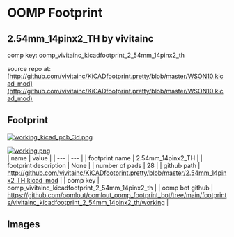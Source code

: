 # OOMP Footprint  
## 2.54mm_14pinx2_TH  by vivitainc  
  
oomp key: oomp_vivitainc_kicadfootprint_2_54mm_14pinx2_th  
  
source repo at: [http://github.com/vivitainc/KiCADfootprint.pretty/blob/master/WSON10.kicad_mod](http://github.com/vivitainc/KiCADfootprint.pretty/blob/master/WSON10.kicad_mod)  
## Footprint  
  
[![working_kicad_pcb_3d.png](working_kicad_pcb_3d_600.png)](working_kicad_pcb_3d.png)  
  
[![working.png](working_600.png)](working.png)  
| name | value | 
| --- | --- | 
| footprint name | 2.54mm_14pinx2_TH | 
| footprint description | None | 
| number of pads | 28 | 
| github path | http://github.com/vivitainc/KiCADfootprint.pretty/blob/master/2.54mm_14pinx2_TH.kicad_mod | 
| oomp key | oomp_vivitainc_kicadfootprint_2_54mm_14pinx2_th | 
| oomp bot github | https://github.com/oomlout/oomlout_oomp_footprint_bot/tree/main/footprints/vivitainc_kicadfootprint_2_54mm_14pinx2_th/working | 
## Images  
